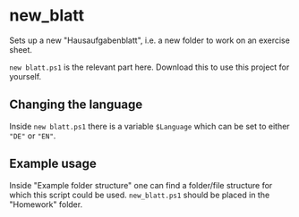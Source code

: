 # new_blatt

Sets up a new "Hausaufgabenblatt", i.e. a new folder to work on an exercise sheet.

`new blatt.ps1` is the relevant part here. Download this to use this project for yourself.

## Changing the language

Inside `new blatt.ps1` there is a variable `$Language` which can be set to either `"DE"` or `"EN"`.

## Example usage

Inside "Example folder structure" one can find a folder/file structure for which this script could be used.
`new_blatt.ps1` should be placed in the "Homework" folder.
